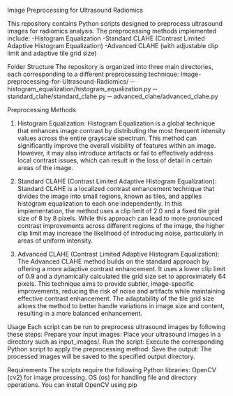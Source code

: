 Image Preprocessing for Ultrasound Radiomics

This repository contains Python scripts designed to preprocess ultrasound images for radiomics analysis. The preprocessing methods implemented include:
-Histogram Equalization
-Standard CLAHE (Contrast Limited Adaptive Histogram Equalization)
-Advanced CLAHE (with adjustable clip limit and adaptive tile grid size)

Folder Structure
The repository is organized into three main directories, each corresponding to a different preprocessing technique:
Image-preprocessing-for-Ultrasound-Radiomics/
─ histogram_equalization/histogram_equalization.py
─ standard_clahe/standard_clahe.py
─ advanced_clahe/advanced_clahe.py

Preprocessing Methods

1. Histogram Equalization:
Histogram Equalization is a global technique that enhances image contrast by distributing the most frequent intensity values across the entire grayscale spectrum. This method can significantly improve the overall visibility of features within an image. However, it may also introduce artifacts or fail to effectively address local contrast issues, which can result in the loss of detail in certain areas of the image.

2. Standard CLAHE (Contrast Limited Adaptive Histogram Equalization):
Standard CLAHE is a localized contrast enhancement technique that divides the image into small regions, known as tiles, and applies histogram equalization to each one independently. In this implementation, the method uses a clip limit of 2.0 and a fixed tile grid size of 8 by 8 pixels. While this approach can lead to more pronounced contrast improvements across different regions of the image, the higher clip limit may increase the likelihood of introducing noise, particularly in areas of uniform intensity.

3. Advanced CLAHE (Contrast Limited Adaptive Histogram Equalization):
The Advanced CLAHE method builds on the standard approach by offering a more adaptive contrast enhancement. It uses a lower clip limit of 0.9 and a dynamically calculated tile grid size set to approximately 64 pixels. This technique aims to provide subtler, image-specific improvements, reducing the risk of noise and artifacts while maintaining effective contrast enhancement. The adaptability of the tile grid size allows the method to better handle variations in image size and content, resulting in a more balanced enhancement.

Usage
Each script can be run to preprocess ultrasound images by following these steps:
Prepare your input images: Place your ultrasound images in a directory such as input_images/.
Run the script: Execute the corresponding Python script to apply the preprocessing method.
Save the output: The processed images will be saved to the specified output directory.

Requirements
The scripts require the following Python libraries:
OpenCV (cv2) for image processing.
OS (os) for handling file and directory operations.
You can install OpenCV using pip
